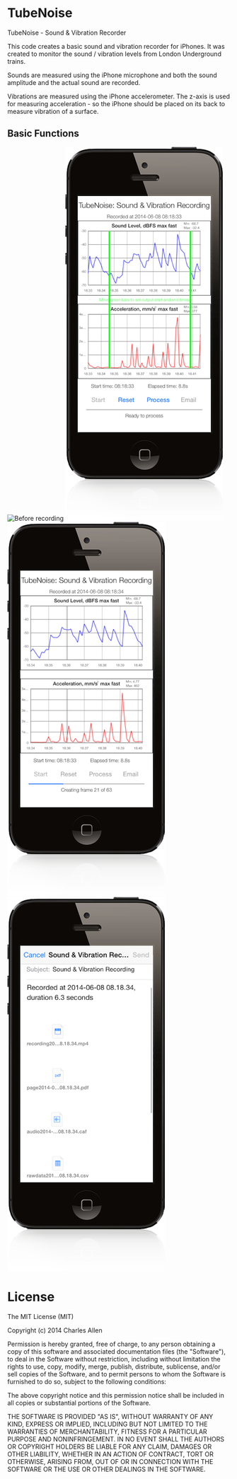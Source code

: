 # TubeNoise


TubeNoise - Sound &amp; Vibration Recorder

This code creates a basic sound and vibration recorder for iPhones. It was created to monitor the sound / vibration levels from London Underground trains.

Sounds are measured using the iPhone microphone and both the sound amplitude and the actual sound are recorded.

Vibrations are measured using the iPhone accelerometer. The z-axis is used for measuring acceleration - so the iPhone should be placed on its back to measure vibration of a surface.

## Basic Functions

![Before recording](https://raw.github.com/cja1/tubenoise/master/images/img1.png)
![Before recording](images/img2.png)
![Before recording](images/img3.png)
![Before recording](images/img4.png)

# License

The MIT License (MIT)

Copyright (c) 2014 Charles Allen

Permission is hereby granted, free of charge, to any person obtaining a copy
of this software and associated documentation files (the "Software"), to deal
in the Software without restriction, including without limitation the rights
to use, copy, modify, merge, publish, distribute, sublicense, and/or sell
copies of the Software, and to permit persons to whom the Software is
furnished to do so, subject to the following conditions:

The above copyright notice and this permission notice shall be included in
all copies or substantial portions of the Software.

THE SOFTWARE IS PROVIDED "AS IS", WITHOUT WARRANTY OF ANY KIND, EXPRESS OR
IMPLIED, INCLUDING BUT NOT LIMITED TO THE WARRANTIES OF MERCHANTABILITY,
FITNESS FOR A PARTICULAR PURPOSE AND NONINFRINGEMENT. IN NO EVENT SHALL THE
AUTHORS OR COPYRIGHT HOLDERS BE LIABLE FOR ANY CLAIM, DAMAGES OR OTHER
LIABILITY, WHETHER IN AN ACTION OF CONTRACT, TORT OR OTHERWISE, ARISING FROM,
OUT OF OR IN CONNECTION WITH THE SOFTWARE OR THE USE OR OTHER DEALINGS IN
THE SOFTWARE.
